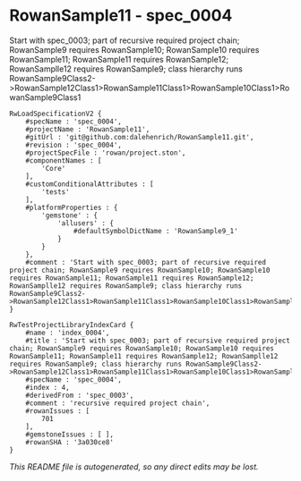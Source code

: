 # RowanSample11 - spec_0004
Start with spec_0003; part of recursive required project chain; RowanSample9 requires RowanSample10; RowanSample10 requires RowanSample11; RowanSample11 requires RowanSample12; RowanSamplle12 requires RowanSample9; class hierarchy runs RowanSample9Class2->RowanSample12Class1>RowanSample11Class1>RowanSample10Class1>RowanSample9Class1
```
RwLoadSpecificationV2 {
	#specName : 'spec_0004',
	#projectName : 'RowanSample11',
	#gitUrl : 'git@github.com:dalehenrich/RowanSample11.git',
	#revision : 'spec_0004',
	#projectSpecFile : 'rowan/project.ston',
	#componentNames : [
		'Core'
	],
	#customConditionalAttributes : [
		'tests'
	],
	#platformProperties : {
		'gemstone' : {
			'allusers' : {
				#defaultSymbolDictName : 'RowanSample9_1'
			}
		}
	},
	#comment : 'Start with spec_0003; part of recursive required project chain; RowanSample9 requires RowanSample10; RowanSample10 requires RowanSample11; RowanSample11 requires RowanSample12; RowanSamplle12 requires RowanSample9; class hierarchy runs RowanSample9Class2->RowanSample12Class1>RowanSample11Class1>RowanSample10Class1>RowanSample9Class1'
}

RwTestProjectLibraryIndexCard {
	#name : 'index_0004',
	#title : 'Start with spec_0003; part of recursive required project chain; RowanSample9 requires RowanSample10; RowanSample10 requires RowanSample11; RowanSample11 requires RowanSample12; RowanSamplle12 requires RowanSample9; class hierarchy runs RowanSample9Class2->RowanSample12Class1>RowanSample11Class1>RowanSample10Class1>RowanSample9Class1',
	#specName : 'spec_0004',
	#index : 4,
	#derivedFrom : 'spec_0003',
	#comment : 'recursive required project chain',
	#rowanIssues : [
		701
	],
	#gemstoneIssues : [ ],
	#rowanSHA : '3a030ce8'
}
```

*This README file is autogenerated, so any direct edits may be lost.*
